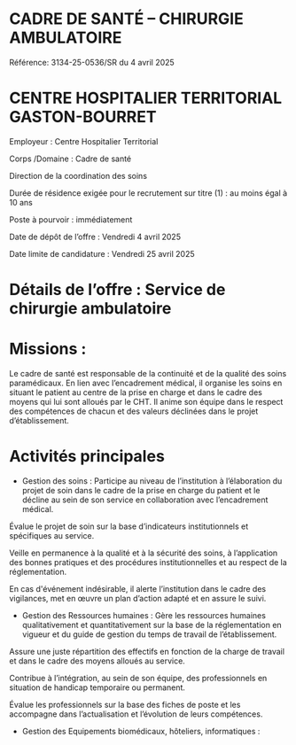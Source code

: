 # CADRE DE SANTÉ – CHIRURGIE AMBULATOIRE

Référence: 3134-25-0536/SR du 4 avril 2025

# CENTRE HOSPITALIER TERRITORIAL GASTON-BOURRET

Employeur : Centre Hospitalier Territorial

Corps /Domaine : Cadre de santé

Direction de la coordination des soins

Durée de résidence exigée pour le recrutement sur titre (1) : au moins égal à 10 ans

Poste à pourvoir : immédiatement

Date de dépôt de l’offre : Vendredi 4 avril 2025

Date limite de candidature : Vendredi 25 avril 2025

# Détails de l’offre : Service de chirurgie ambulatoire

# Missions :

Le cadre de santé est responsable de la continuité et de la qualité des soins paramédicaux. En lien avec l’encadrement médical, il organise les soins en situant le patient au centre de la prise en charge et dans le cadre des moyens qui lui sont alloués par le CHT. Il anime son équipe dans le respect des compétences de chacun et des valeurs déclinées dans le projet d’établissement.

# Activités principales

- Gestion des soins :
Participe au niveau de l’institution à l’élaboration du projet de soin dans le cadre de la prise en charge du patient et le décline au sein de son service en collaboration avec l’encadrement médical.

Évalue le projet de soin sur la base d’indicateurs institutionnels et spécifiques au service.

Veille en permanence à la qualité et à la sécurité des soins, à l’application des bonnes pratiques et des procédures institutionnelles et au respect de la réglementation.

En cas d'événement indésirable, il alerte l’institution dans le cadre des vigilances, met en œuvre un plan d’action adapté et en assure le suivi.
- Gestion des Ressources humaines :
Gère les ressources humaines qualitativement et quantitativement sur la base de la réglementation en vigueur et du guide de gestion du temps de travail de l’établissement.

Assure une juste répartition des effectifs en fonction de la charge de travail et dans le cadre des moyens alloués au service.

Contribue à l’intégration, au sein de son équipe, des professionnels en situation de handicap temporaire ou permanent.

Évalue les professionnels sur la base des fiches de poste et les accompagne dans l’actualisation et l’évolution de leurs compétences.
- Gestion des Equipements biomédicaux, hôteliers, informatiques :